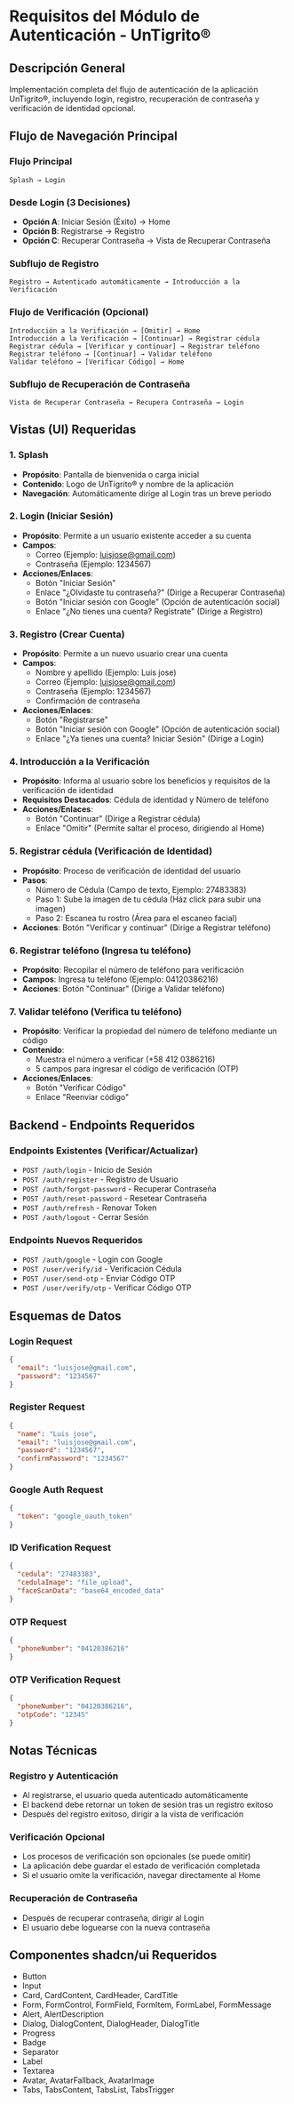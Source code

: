 # Requisitos del Módulo de Autenticación - UnTigrito®

## Descripción General
Implementación completa del flujo de autenticación de la aplicación UnTigrito®, incluyendo login, registro, recuperación de contraseña y verificación de identidad opcional.

## Flujo de Navegación Principal

### Flujo Principal
```
Splash → Login
```

### Desde Login (3 Decisiones)
- **Opción A**: Iniciar Sesión (Éxito) → Home
- **Opción B**: Registrarse → Registro
- **Opción C**: Recuperar Contraseña → Vista de Recuperar Contraseña

### Subflujo de Registro
```
Registro → Autenticado automáticamente → Introducción a la Verificación
```

### Flujo de Verificación (Opcional)
```
Introducción a la Verificación → [Omitir] → Home
Introducción a la Verificación → [Continuar] → Registrar cédula
Registrar cédula → [Verificar y continuar] → Registrar teléfono
Registrar teléfono → [Continuar] → Validar teléfono
Validar teléfono → [Verificar Código] → Home
```

### Subflujo de Recuperación de Contraseña
```
Vista de Recuperar Contraseña → Recupera Contraseña → Login
```

## Vistas (UI) Requeridas

### 1. Splash
- **Propósito**: Pantalla de bienvenida o carga inicial
- **Contenido**: Logo de UnTigrito® y nombre de la aplicación
- **Navegación**: Automáticamente dirige al Login tras un breve periodo

### 2. Login (Iniciar Sesión)
- **Propósito**: Permite a un usuario existente acceder a su cuenta
- **Campos**: 
  - Correo (Ejemplo: luisjose@gmail.com)
  - Contraseña (Ejemplo: 1234567)
- **Acciones/Enlaces**:
  - Botón "Iniciar Sesión"
  - Enlace "¿Olvidaste tu contraseña?" (Dirige a Recuperar Contraseña)
  - Botón "Iniciar sesión con Google" (Opción de autenticación social)
  - Enlace "¿No tienes una cuenta? Regístrate" (Dirige a Registro)

### 3. Registro (Crear Cuenta)
- **Propósito**: Permite a un nuevo usuario crear una cuenta
- **Campos**:
  - Nombre y apellido (Ejemplo: Luis jose)
  - Correo (Ejemplo: luisjose@gmail.com)
  - Contraseña (Ejemplo: 1234567)
  - Confirmación de contraseña
- **Acciones/Enlaces**:
  - Botón "Registrarse"
  - Botón "Iniciar sesión con Google" (Opción de autenticación social)
  - Enlace "¿Ya tienes una cuenta? Iniciar Sesión" (Dirige a Login)

### 4. Introducción a la Verificación
- **Propósito**: Informa al usuario sobre los beneficios y requisitos de la verificación de identidad
- **Requisitos Destacados**: Cédula de identidad y Número de teléfono
- **Acciones/Enlaces**:
  - Botón "Continuar" (Dirige a Registrar cédula)
  - Enlace "Omitir" (Permite saltar el proceso, dirigiendo al Home)

### 5. Registrar cédula (Verificación de Identidad)
- **Propósito**: Proceso de verificación de identidad del usuario
- **Pasos**:
  - Número de Cédula (Campo de texto, Ejemplo: 27483383)
  - Paso 1: Sube la imagen de tu cédula (Ház click para subir una imagen)
  - Paso 2: Escanea tu rostro (Área para el escaneo facial)
- **Acciones**: Botón "Verificar y continuar" (Dirige a Registrar teléfono)

### 6. Registrar teléfono (Ingresa tu teléfono)
- **Propósito**: Recopilar el número de teléfono para verificación
- **Campos**: Ingresa tu teléfono (Ejemplo: 04120386216)
- **Acciones**: Botón "Continuar" (Dirige a Validar teléfono)

### 7. Validar teléfono (Verifica tu teléfono)
- **Propósito**: Verificar la propiedad del número de teléfono mediante un código
- **Contenido**: 
  - Muestra el número a verificar (+58 412 0386216)
  - 5 campos para ingresar el código de verificación (OTP)
- **Acciones/Enlaces**:
  - Botón "Verificar Código"
  - Enlace "Reenviar código"

## Backend - Endpoints Requeridos

### Endpoints Existentes (Verificar/Actualizar)
- `POST /auth/login` - Inicio de Sesión
- `POST /auth/register` - Registro de Usuario
- `POST /auth/forgot-password` - Recuperar Contraseña
- `POST /auth/reset-password` - Resetear Contraseña
- `POST /auth/refresh` - Renovar Token
- `POST /auth/logout` - Cerrar Sesión

### Endpoints Nuevos Requeridos
- `POST /auth/google` - Login con Google
- `POST /user/verify/id` - Verificación Cédula
- `POST /user/send-otp` - Enviar Código OTP
- `POST /user/verify/otp` - Verificar Código OTP

## Esquemas de Datos

### Login Request
```json
{
  "email": "luisjose@gmail.com",
  "password": "1234567"
}
```

### Register Request
```json
{
  "name": "Luis jose",
  "email": "luisjose@gmail.com",
  "password": "1234567",
  "confirmPassword": "1234567"
}
```

### Google Auth Request
```json
{
  "token": "google_oauth_token"
}
```

### ID Verification Request
```json
{
  "cedula": "27483383",
  "cedulaImage": "file_upload",
  "faceScanData": "base64_encoded_data"
}
```

### OTP Request
```json
{
  "phoneNumber": "04120386216"
}
```

### OTP Verification Request
```json
{
  "phoneNumber": "04120386216",
  "otpCode": "12345"
}
```

## Notas Técnicas

### Registro y Autenticación
- Al registrarse, el usuario queda autenticado automáticamente
- El backend debe retornar un token de sesión tras un registro exitoso
- Después del registro exitoso, dirigir a la vista de verificación

### Verificación Opcional
- Los procesos de verificación son opcionales (se puede omitir)
- La aplicación debe guardar el estado de verificación completada
- Si el usuario omite la verificación, navegar directamente al Home

### Recuperación de Contraseña
- Después de recuperar contraseña, dirigir al Login
- El usuario debe loguearse con la nueva contraseña

## Componentes shadcn/ui Requeridos
- Button
- Input
- Card, CardContent, CardHeader, CardTitle
- Form, FormControl, FormField, FormItem, FormLabel, FormMessage
- Alert, AlertDescription
- Dialog, DialogContent, DialogHeader, DialogTitle
- Progress
- Badge
- Separator
- Label
- Textarea
- Avatar, AvatarFallback, AvatarImage
- Tabs, TabsContent, TabsList, TabsTrigger
